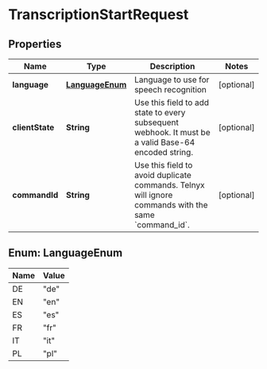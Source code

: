

# TranscriptionStartRequest

## Properties

Name | Type | Description | Notes
------------ | ------------- | ------------- | -------------
**language** | [**LanguageEnum**](#LanguageEnum) | Language to use for speech recognition |  [optional]
**clientState** | **String** | Use this field to add state to every subsequent webhook. It must be a valid Base-64 encoded string. |  [optional]
**commandId** | **String** | Use this field to avoid duplicate commands. Telnyx will ignore commands with the same &#x60;command_id&#x60;. |  [optional]



## Enum: LanguageEnum

Name | Value
---- | -----
DE | &quot;de&quot;
EN | &quot;en&quot;
ES | &quot;es&quot;
FR | &quot;fr&quot;
IT | &quot;it&quot;
PL | &quot;pl&quot;



